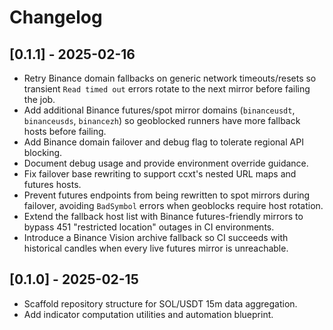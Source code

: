 # Changelog

## [0.1.1] - 2025-02-16
- Retry Binance domain fallbacks on generic network timeouts/resets so transient
  `Read timed out` errors rotate to the next mirror before failing the job.
- Add additional Binance futures/spot mirror domains (`binanceusdt`, `binanceusds`,
  `binancezh`) so geoblocked runners have more fallback hosts before failing.
- Add Binance domain failover and debug flag to tolerate regional API blocking.
- Document debug usage and provide environment override guidance.
- Fix failover base rewriting to support ccxt's nested URL maps and futures hosts.
- Prevent futures endpoints from being rewritten to spot mirrors during failover,
  avoiding `BadSymbol` errors when geoblocks require host rotation.
- Extend the fallback host list with Binance futures-friendly mirrors to bypass
  451 "restricted location" outages in CI environments.
- Introduce a Binance Vision archive fallback so CI succeeds with historical
  candles when every live futures mirror is unreachable.

## [0.1.0] - 2025-02-15
- Scaffold repository structure for SOL/USDT 15m data aggregation.
- Add indicator computation utilities and automation blueprint.
